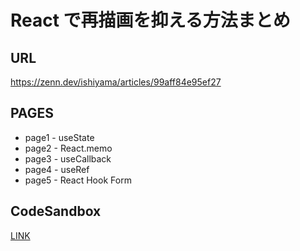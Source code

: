 # React で再描画を抑える方法まとめ

## URL

https://zenn.dev/ishiyama/articles/99aff84e95ef27

## PAGES

- page1 - useState
- page2 - React.memo
- page3 - useCallback
- page4 - useRef
- page5 - React Hook Form

## CodeSandbox

[LINK](https://codesandbox.io/p/github/ishiyama0530/react-form-recipes/main?file=%2FREADME.md&workspace=%257B%2522activeFileId%2522%253A%2522cl9ji18170002lrjcf4ap449w%2522%252C%2522openFiles%2522%253A%255B%2522%252FREADME.md%2522%255D%252C%2522sidebarPanel%2522%253A%2522EXPLORER%2522%252C%2522gitSidebarPanel%2522%253A%2522COMMIT%2522%252C%2522sidekickItems%2522%253A%255B%257B%2522type%2522%253A%2522PREVIEW%2522%252C%2522taskId%2522%253A%2522dev%2522%252C%2522port%2522%253A5173%252C%2522key%2522%253A%2522cl9ji1cqf007t3b6lgg1ycj9o%2522%252C%2522isMinimized%2522%253Afalse%257D%252C%257B%2522type%2522%253A%2522TASK_LOG%2522%252C%2522taskId%2522%253A%2522dev%2522%252C%2522key%2522%253A%2522cl9ji1bpj00463b6ly2gglb8u%2522%252C%2522isMinimized%2522%253Afalse%257D%255D%257D)
